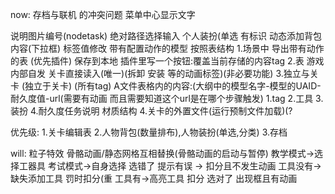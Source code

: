 now:
存档与联机 的冲突问题
菜单中心显示文字

说明图片编号(nodetask) 绝对路径选择输入
个人装扮(单选 有标识
动态添加背包内容(下拉框)
标签值修改
带有配置动作的模型 按照表结构
1.场景中 导出带有动作的表 (优先插件)
保存到本地
插件里写一个按钮:覆盖当前存储的内容tag
2.表 游戏内部自发 关卡直接读入(唯一)(拆卸 安装 等的动画标签)(非必要功能)
3.独立与关卡 (独立于关卡) (所有tag)
A文件表格内的内容:(大纲中的模型名字-模型的UAID-耐久度值-url(需要有动画 而且需要知道这个url是在哪个步骤触发)
    1.tag
    2.工具
    3.装扮
    4.耐久度任务说明 材质结构
4.关卡的外置文件(运行预制文件加载)(?

优先级:
1.关卡编辑表
2.人物背包(数量排布),人物装扮(单选,分类)
3.存档

will:
粒子特效
骨骼动画/静态网格互相替换(骨骼动画的启动与暂停)
教学模式->选择工器具
考试模式->自身选择
选错了 提示有误 -> 扣分且不发生动画
	工具没有->缺失添加工具 罚时扣分(重
	工具有->高亮工具 扣分
选对了 出现框且有动画